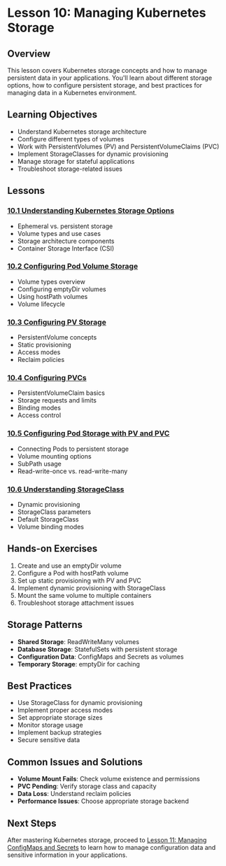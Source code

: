 # Lesson 10: Managing Kubernetes Storage

## Overview
This lesson covers Kubernetes storage concepts and how to manage persistent data in your applications. You'll learn about different storage options, how to configure persistent storage, and best practices for managing data in a Kubernetes environment.

## Learning Objectives
- Understand Kubernetes storage architecture
- Configure different types of volumes
- Work with PersistentVolumes (PV) and PersistentVolumeClaims (PVC)
- Implement StorageClasses for dynamic provisioning
- Manage storage for stateful applications
- Troubleshoot storage-related issues

## Lessons

### [10.1 Understanding Kubernetes Storage Options](10_1_Understanding_Kubernetes_Storage_Options/10_1_Understanding_Kubernetes_Storage_Options.md)
- Ephemeral vs. persistent storage
- Volume types and use cases
- Storage architecture components
- Container Storage Interface (CSI)

### [10.2 Configuring Pod Volume Storage](10_2_Configuring_Pod_Volume_Storage/10_2_Configuring_Pod_Volume_Storage.md)
- Volume types overview
- Configuring emptyDir volumes
- Using hostPath volumes
- Volume lifecycle

### [10.3 Configuring PV Storage](10_3_Configuring_PV_Storage/10_3_Configuring_PV_Storage.md)
- PersistentVolume concepts
- Static provisioning
- Access modes
- Reclaim policies

### [10.4 Configuring PVCs](10_4_Configuring_PVCs/10_4_Configuring_PVCs.md)
- PersistentVolumeClaim basics
- Storage requests and limits
- Binding modes
- Access control

### [10.5 Configuring Pod Storage with PV and PVC](10_5_Configuring_Pod_Storage_with_PV_and_PVC/10_5_Configuring_Pod_Storage_with_PV_and_PVC.md)
- Connecting Pods to persistent storage
- Volume mounting options
- SubPath usage
- Read-write-once vs. read-write-many

### [10.6 Understanding StorageClass](10_6_Understanding_StorageClass/10_6_Understanding_StorageClass.md)
- Dynamic provisioning
- StorageClass parameters
- Default StorageClass
- Volume binding modes

## Hands-on Exercises
1. Create and use an emptyDir volume
2. Configure a Pod with hostPath volume
3. Set up static provisioning with PV and PVC
4. Implement dynamic provisioning with StorageClass
5. Mount the same volume to multiple containers
6. Troubleshoot storage attachment issues

## Storage Patterns
- **Shared Storage**: ReadWriteMany volumes
- **Database Storage**: StatefulSets with persistent storage
- **Configuration Data**: ConfigMaps and Secrets as volumes
- **Temporary Storage**: emptyDir for caching

## Best Practices
- Use StorageClass for dynamic provisioning
- Implement proper access modes
- Set appropriate storage sizes
- Monitor storage usage
- Implement backup strategies
- Secure sensitive data

## Common Issues and Solutions
- **Volume Mount Fails**: Check volume existence and permissions
- **PVC Pending**: Verify storage class and capacity
- **Data Loss**: Understand reclaim policies
- **Performance Issues**: Choose appropriate storage backend

## Next Steps
After mastering Kubernetes storage, proceed to [Lesson 11: Managing ConfigMaps and Secrets](../Lesson11_Managing_ConfigMaps_and_Secrets/index.md) to learn how to manage configuration data and sensitive information in your applications.